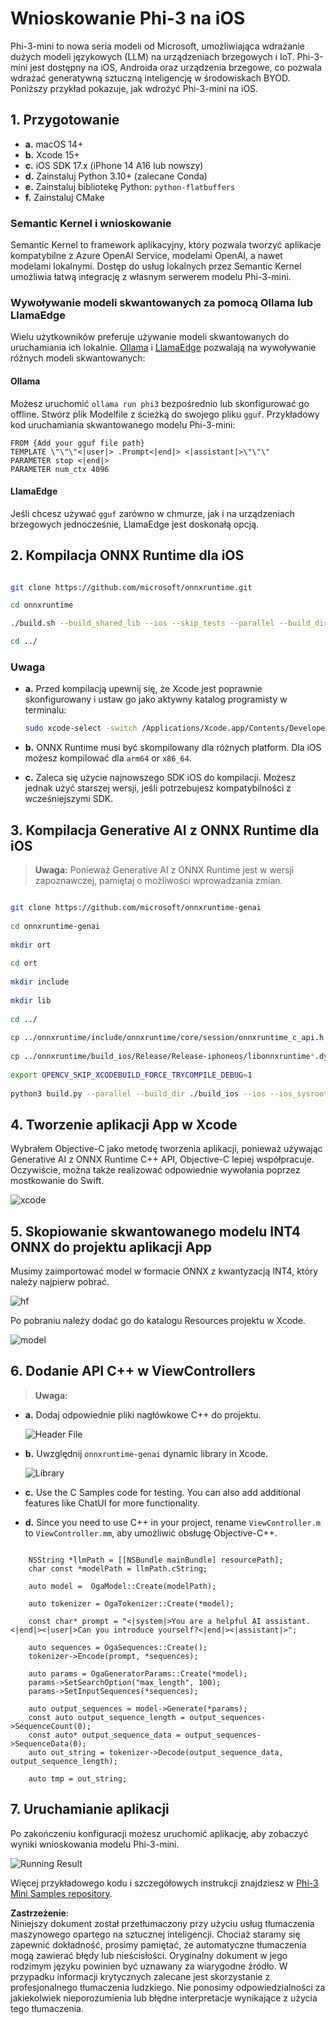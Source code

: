 # **Wnioskowanie Phi-3 na iOS**

Phi-3-mini to nowa seria modeli od Microsoft, umożliwiająca wdrażanie dużych modeli językowych (LLM) na urządzeniach brzegowych i IoT. Phi-3-mini jest dostępny na iOS, Androida oraz urządzenia brzegowe, co pozwala wdrażać generatywną sztuczną inteligencję w środowiskach BYOD. Poniższy przykład pokazuje, jak wdrożyć Phi-3-mini na iOS.

## **1. Przygotowanie**

- **a.** macOS 14+
- **b.** Xcode 15+
- **c.** iOS SDK 17.x (iPhone 14 A16 lub nowszy)
- **d.** Zainstaluj Python 3.10+ (zalecane Conda)
- **e.** Zainstaluj bibliotekę Python: `python-flatbuffers`
- **f.** Zainstaluj CMake

### Semantic Kernel i wnioskowanie

Semantic Kernel to framework aplikacyjny, który pozwala tworzyć aplikacje kompatybilne z Azure OpenAI Service, modelami OpenAI, a nawet modelami lokalnymi. Dostęp do usług lokalnych przez Semantic Kernel umożliwia łatwą integrację z własnym serwerem modelu Phi-3-mini.

### Wywoływanie modeli skwantowanych za pomocą Ollama lub LlamaEdge

Wielu użytkowników preferuje używanie modeli skwantowanych do uruchamiania ich lokalnie. [Ollama](https://ollama.com) i [LlamaEdge](https://llamaedge.com) pozwalają na wywoływanie różnych modeli skwantowanych:

#### **Ollama**

Możesz uruchomić `ollama run phi3` bezpośrednio lub skonfigurować go offline. Stwórz plik Modelfile z ścieżką do swojego pliku `gguf`. Przykładowy kod uruchamiania skwantowanego modelu Phi-3-mini:

```gguf
FROM {Add your gguf file path}
TEMPLATE \"\"\"<|user|> .Prompt<|end|> <|assistant|>\"\"\"
PARAMETER stop <|end|>
PARAMETER num_ctx 4096
```

#### **LlamaEdge**

Jeśli chcesz używać `gguf` zarówno w chmurze, jak i na urządzeniach brzegowych jednocześnie, LlamaEdge jest doskonałą opcją.

## **2. Kompilacja ONNX Runtime dla iOS**

```bash

git clone https://github.com/microsoft/onnxruntime.git

cd onnxruntime

./build.sh --build_shared_lib --ios --skip_tests --parallel --build_dir ./build_ios --ios --apple_sysroot iphoneos --osx_arch arm64 --apple_deploy_target 17.5 --cmake_generator Xcode --config Release

cd ../

```

### **Uwaga**

- **a.** Przed kompilacją upewnij się, że Xcode jest poprawnie skonfigurowany i ustaw go jako aktywny katalog programisty w terminalu:

    ```bash
    sudo xcode-select -switch /Applications/Xcode.app/Contents/Developer
    ```

- **b.** ONNX Runtime musi być skompilowany dla różnych platform. Dla iOS możesz kompilować dla `arm64` or `x86_64`.

- **c.** Zaleca się użycie najnowszego SDK iOS do kompilacji. Możesz jednak użyć starszej wersji, jeśli potrzebujesz kompatybilności z wcześniejszymi SDK.

## **3. Kompilacja Generative AI z ONNX Runtime dla iOS**

> **Uwaga:** Ponieważ Generative AI z ONNX Runtime jest w wersji zapoznawczej, pamiętaj o możliwości wprowadzania zmian.

```bash

git clone https://github.com/microsoft/onnxruntime-genai
 
cd onnxruntime-genai
 
mkdir ort
 
cd ort
 
mkdir include
 
mkdir lib
 
cd ../
 
cp ../onnxruntime/include/onnxruntime/core/session/onnxruntime_c_api.h ort/include
 
cp ../onnxruntime/build_ios/Release/Release-iphoneos/libonnxruntime*.dylib* ort/lib
 
export OPENCV_SKIP_XCODEBUILD_FORCE_TRYCOMPILE_DEBUG=1
 
python3 build.py --parallel --build_dir ./build_ios --ios --ios_sysroot iphoneos --ios_arch arm64 --ios_deployment_target 17.5 --cmake_generator Xcode --cmake_extra_defines CMAKE_XCODE_ATTRIBUTE_CODE_SIGNING_ALLOWED=NO

```

## **4. Tworzenie aplikacji App w Xcode**

Wybrałem Objective-C jako metodę tworzenia aplikacji, ponieważ używając Generative AI z ONNX Runtime C++ API, Objective-C lepiej współpracuje. Oczywiście, można także realizować odpowiednie wywołania poprzez mostkowanie do Swift.

![xcode](../../../../../translated_images/xcode.6c67033ca85b703e80cc51ecaa681fbcb6ac63cc0c256705ac97bc9ca039c235.pl.png)

## **5. Skopiowanie skwantowanego modelu INT4 ONNX do projektu aplikacji App**

Musimy zaimportować model w formacie ONNX z kwantyzacją INT4, który należy najpierw pobrać.

![hf](../../../../../translated_images/hf.b99941885c6561bb3bcc0155d409e713db6d47b4252fb6991a08ffeefc0170ec.pl.png)

Po pobraniu należy dodać go do katalogu Resources projektu w Xcode.

![model](../../../../../translated_images/model.f0cb932ac2c7648211fbe5341ee1aa42b77cb7f956b6d9b084afb8fbf52927c7.pl.png)

## **6. Dodanie API C++ w ViewControllers**

> **Uwaga:**

- **a.** Dodaj odpowiednie pliki nagłówkowe C++ do projektu.

  ![Header File](../../../../../translated_images/head.2504a93b0be166afde6729fb193ebd14c5acb00a0bb6de1939b8a175b1f630fb.pl.png)

- **b.** Uwzględnij `onnxruntime-genai` dynamic library in Xcode.

  ![Library](../../../../../translated_images/lib.86e12a925eb07e4e71a1466fa4f3ad27097e08505d25d34e98c33005d69b6f23.pl.png)

- **c.** Use the C Samples code for testing. You can also add additional features like ChatUI for more functionality.

- **d.** Since you need to use C++ in your project, rename `ViewController.m` to `ViewController.mm`, aby umożliwić obsługę Objective-C++.

```objc

    NSString *llmPath = [[NSBundle mainBundle] resourcePath];
    char const *modelPath = llmPath.cString;

    auto model =  OgaModel::Create(modelPath);

    auto tokenizer = OgaTokenizer::Create(*model);

    const char* prompt = "<|system|>You are a helpful AI assistant.<|end|><|user|>Can you introduce yourself?<|end|><|assistant|>";

    auto sequences = OgaSequences::Create();
    tokenizer->Encode(prompt, *sequences);

    auto params = OgaGeneratorParams::Create(*model);
    params->SetSearchOption("max_length", 100);
    params->SetInputSequences(*sequences);

    auto output_sequences = model->Generate(*params);
    const auto output_sequence_length = output_sequences->SequenceCount(0);
    const auto* output_sequence_data = output_sequences->SequenceData(0);
    auto out_string = tokenizer->Decode(output_sequence_data, output_sequence_length);
    
    auto tmp = out_string;

```

## **7. Uruchamianie aplikacji**

Po zakończeniu konfiguracji możesz uruchomić aplikację, aby zobaczyć wyniki wnioskowania modelu Phi-3-mini.

![Running Result](../../../../../translated_images/result.7ebd1fe614f809d776c46475275ec72e4ab898c4ec53ae62b29315c064ca6839.pl.jpg)

Więcej przykładowego kodu i szczegółowych instrukcji znajdziesz w [Phi-3 Mini Samples repository](https://github.com/Azure-Samples/Phi-3MiniSamples/tree/main/ios).

**Zastrzeżenie**:  
Niniejszy dokument został przetłumaczony przy użyciu usług tłumaczenia maszynowego opartego na sztucznej inteligencji. Chociaż staramy się zapewnić dokładność, prosimy pamiętać, że automatyczne tłumaczenia mogą zawierać błędy lub nieścisłości. Oryginalny dokument w jego rodzimym języku powinien być uznawany za wiarygodne źródło. W przypadku informacji krytycznych zalecane jest skorzystanie z profesjonalnego tłumaczenia ludzkiego. Nie ponosimy odpowiedzialności za jakiekolwiek nieporozumienia lub błędne interpretacje wynikające z użycia tego tłumaczenia.